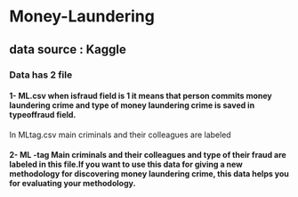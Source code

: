 # Money-Laundering

## data source : Kaggle 

### Data has 2 file
#### 1-  ML.csv when isfraud field is 1 it means that person commits money laundering crime and type of money laundering crime is saved in typeoffraud field.
In MLtag.csv main criminals and their colleagues are labeled  
#### 2- ML -tag Main criminals and their colleagues and type of their fraud are labeled in this file.If you want to use this data for giving a new methodology for discovering money laundering crime, this data helps you for evaluating your methodology.

